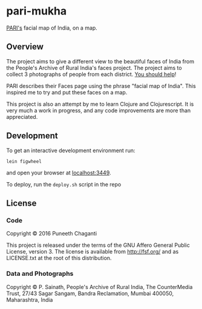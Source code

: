 # pari-mukha

[PARI's](https://ruralindiaonline.org/categories/faces/) facial map of India,
on a map.

## Overview

The project aims to give a different view to the beautiful faces of India from
the People's Archive of Rural India's faces project.  The project aims to
collect 3 photographs of people from each
district.
[You should help](https://ruralindiaonline.org/pages/send-us-photos-help-pari-capture-the-sheer-facial-diversity-of-the-indian-people/)!

PARI describes their Faces page using the phrase "facial map of India".  This
inspired me to try and put these faces on a map.

This project is also an attempt by me to learn Clojure and Clojurescript.  It
is very much a work in progress, and any code improvements are more than
appreciated.

## Development

To get an interactive development environment run:

    lein figwheel

and open your browser at [localhost:3449](http://localhost:3449/).

To deploy, run the `deploy.sh` script in the repo

## License

### Code

Copyright © 2016 Puneeth Chaganti

This project is released under the terms of the GNU Affero General Public
License, version 3.  The license is available from <http://fsf.org/> and as
LICENSE.txt at the root of this distribution.

### Data and Photographs

Copyright © P. Sainath, People's Archive of Rural India, The CounterMedia
Trust, 27/43 Sagar Sangam, Bandra Reclamation, Mumbai 400050, Maharashtra,
India
